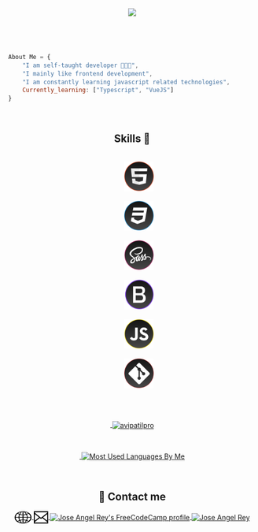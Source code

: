 <h1 align="center">
<!--     Hi  &nbsp;<img src="./icons/Hi.gif" width="48px"> -->
      <a href="https://git.io/typing-svg">
      <img src="https://readme-typing-svg.herokuapp.com/?font=roboto&color=%2364F73D&size=40&center=true&vCenter=true&lines=Hello!+👋;I+am+Jose+Angel+Rey....;Good+to+see+you+here!&center=true&size=40&color=2F7838">
    </a>
</h1>

<br><br>

```js
About Me = {
    "I am self-taught developer 👨🏻‍💻",
    "I mainly like frontend development",
    "I am constantly learning javascript related technologies",
    Currently_learning: ["Typescript", "VueJS"]
}
```

<br>
<h2 align="center">Skills 💪</h2>
<p align="center">     
<code>
    <img src="./icons/Html.svg" alt="HTML5" width="60" height="60"/>
</code>&nbsp;
    
<code>
    <img src="./icons/Css.svg" alt="CSS3" width="60" height="60"/>
</code>&nbsp;
    
<code>
    <img src="./icons/Sass.svg" alt="Sass" width="60" height="60"/>
</code>&nbsp;
    
<code>
    <img src="./icons/Bootstrap.svg" alt="Bootstrap" width="60" height="60"/>
</code>&nbsp;
    
<code>
    <img src="./icons/Javascript.svg" alt="Javascript" width="60" height="60"/>
</code>&nbsp;
    
<code>
    <img src="./icons/Git.svg" alt="Git" width="60" height="60"/>
</code>&nbsp;
<!-- <code><a href="https://firebase.google.com/" target="_blank"><img src="https://www.vectorlogo.zone/logos/firebase/firebase-icon.svg" alt="firebase" width="40" height="40"/></a></code>&nbsp; -->
</p>



<br><a href="https://avipatilweb.me/"><p align="center">&nbsp;<img align="center" href="https://github.com/Jose-Angel-Rey" src="https://github-readme-stats.vercel.app/api?username=Jose-Angel-Rey&theme=chartreuse-dark&show_icons=true" alt="avipatilpro"/></p></a>


<br><a href="https://avipatilweb.me/"><p align="center">&nbsp;<img align="center" src="https://github-readme-stats.vercel.app/api/top-langs/?username=Jose-Angel-Rey&theme=chartreuse-dark&layout=compact&langs_count=10&hide_border=true&show_icons=true" alt="Most Used Languages By Me"/></p></a><br> 


<h2 align="center">📧 Contact me</h2>

<p align="center">
<!--   <a href="#" target="blank">
    <img align="center" src="#" alt="Jose Angel Rey" height="30" width="40" />
  </a> -->
  <a href="https://jose-angel-rey.vercel.app/" target="blank">
    <img align="center" src="./icons/Web.svg" alt="Jose Angel Rey" height="25" width="35" />
  </a>
  <a href="mailto:dev.joseangel.rey@gmail.com" target="blank">
    <img align="center" src="./icons/Envelop.svg" alt="Jose Angel Rey" height="25" width="30" />
  </a>
 <a href="https://www.freecodecamp.org/jose-angel-rey" target="blank">
    <img align="center" src="https://cdn.jsdelivr.net/npm/simple-icons@5.4.0/icons/freecodecamp.svg" alt="Jose Angel Rey's FreeCodeCamp profile" height="30" width="40" />
  </a>
  <a href="https://www.linkedin.com/in/jose-angel-rey/" target="blank">
    <img align="center" src="https://cdn.jsdelivr.net/npm/simple-icons@5.4.0/icons/linkedin.svg" alt="Jose Angel Rey" height="30" width="40" />
  </a>
</p>




<!-- ![Jose Angel Rey Github banner](Github-banner.webp) -->
<!-- ![Jose Angel Rey GitHub stats](https://github-readme-stats.vercel.app/api?username=Jose-Angel-Rey&show_icons=true&theme=chartreuse-dark) -->
<!-- [![Top Langs](https://github-readme-stats.vercel.app/api/top-langs/?username=Jose-Angel-Rey)](https://github.com/anuraghazra/github-readme-stats) -->
<!-- [![Readme Card](https://github-readme-stats.vercel.app/api/pin/?username=Jose-Angel-Rey&repo=Color-chartreuse-dark)](https://github.com/Jose-Angel-Rey/Color-flipper) -->

<!--
**Jose-Angel-Rey/Jose-Angel-Rey** is a ✨ _special_ ✨ repository because its `README.md` (this file) appears on your GitHub profile.

Here are some ideas to get you started:

- 🔭 I’m currently working on ...
- 🌱 I’m currently learning ...
- 👯 I’m looking to collaborate on ...
- 🤔 I’m looking for help with ...
- 💬 Ask me about ...
- 📫 How to reach me: ...
- 😄 Pronouns: ...
- ⚡ Fun fact: ...
-->
